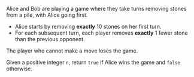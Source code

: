 Alice and Bob are playing a game where they take turns removing stones from a pile, with Alice going first.

- Alice starts by removing **exactly** 10 stones on her first turn.
- For each subsequent turn, each player removes **exactly** 1 fewer stone than the previous opponent.

The player who cannot make a move loses the game.

Given a positive integer `n`, return `true` if Alice wins the game and `false` otherwise.